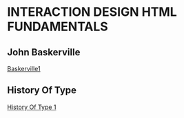 INTERACTION DESIGN HTML FUNDAMENTALS
====================================
John Baskerville
----------------
[Baskerville1](https://github.com/CalumDixon/JohnBaskerville/blob/master/johnbaskerville1.html)

History Of Type
---------------
[History Of Type 1](https://github.com/CalumDixon/JohnBaskerville/blob/master/historyoftype1.html)